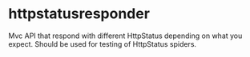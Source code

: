 # httpstatusresponder
Mvc API that respond with different HttpStatus depending on what you expect. Should be used for testing of HttpStatus spiders.
